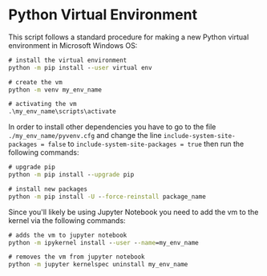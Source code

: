 # Python Virtual Environment 

This script follows a standard procedure for making a new Python virtual environment in Microsoft Windows OS:

```cmd
# install the virtual environment
python -m pip install --user virtual env

# create the vm
python -m venv my_env_name

# activating the vm
.\my_env_name\scripts\activate
```

In order to install other dependencies you have to go to the file `./my_env_name/pyvenv.cfg` and change the line 
`include-system-site-packages = false` to `include-system-site-packages = true` then run the following commands:

```cmd
# upgrade pip
python -m pip install --upgrade pip

# install new packages
python -m pip install -U --force-reinstall package_name
```

Since you'll likely be using Jupyter Notebook you need to add the vm to the kernel via the following commands:

```cmd
# adds the vm to jupyter notebook
python -m ipykernel install --user --name=my_env_name

# removes the vm from jupyter notebook
python -m jupyter kernelspec uninstall my_env_name
```

